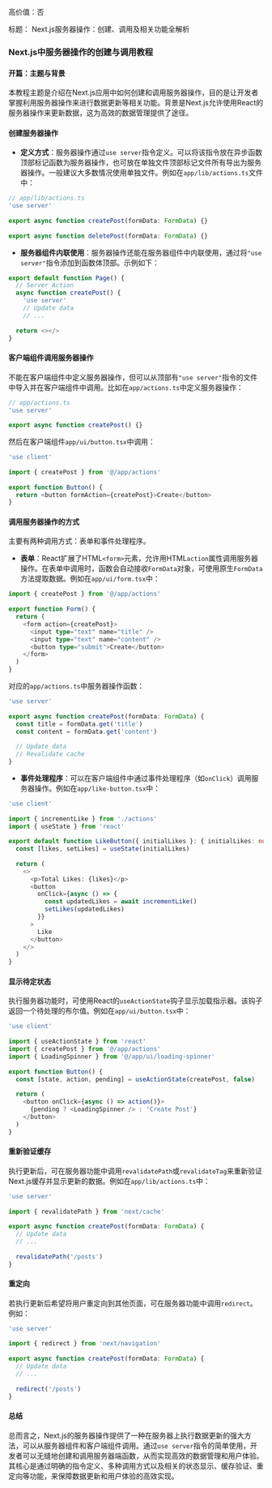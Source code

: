 高价值：否

标题：
Next.js服务器操作：创建、调用及相关功能全解析

### Next.js中服务器操作的创建与调用教程

#### 开篇：主题与背景
本教程主题是介绍在Next.js应用中如何创建和调用服务器操作，目的是让开发者掌握利用服务器操作来进行数据更新等相关功能。背景是Next.js允许使用React的服务器操作来更新数据，这为高效的数据管理提供了途径。

#### 创建服务器操作
- **定义方式**：服务器操作通过`use server`指令定义。可以将该指令放在异步函数顶部标记函数为服务器操作，也可放在单独文件顶部标记文件所有导出为服务器操作。一般建议大多数情况使用单独文件。例如在`app/lib/actions.ts`文件中：
```typescript
// app/lib/actions.ts
'use server'
 
export async function createPost(formData: FormData) {}
 
export async function deletePost(formData: FormData) {}
```
- **服务器组件内联使用**：服务器操作还能在服务器组件中内联使用，通过将`"use server"`指令添加到函数体顶部。示例如下：
```typescript
export default function Page() {
  // Server Action
  async function createPost() {
    'use server'
    // Update data
    // ...
 
  return <></>
}
```

#### 客户端组件调用服务器操作
不能在客户端组件中定义服务器操作，但可以从顶部有`"use server"`指令的文件中导入并在客户端组件中调用。比如在`app/actions.ts`中定义服务器操作：
```typescript
// app/actions.ts
'use server'
 
export async function createPost() {}
```
然后在客户端组件`app/ui/button.tsx`中调用：
```typescript
'use client'
 
import { createPost } from '@/app/actions'
 
export function Button() {
  return <button formAction={createPost}>Create</button>
}
```

#### 调用服务器操作的方式
主要有两种调用方式：表单和事件处理程序。
- **表单**：React扩展了HTML`<form>`元素，允许用HTML`action`属性调用服务器操作。在表单中调用时，函数会自动接收`FormData`对象，可使用原生`FormData`方法提取数据。例如在`app/ui/form.tsx`中：
```typescript
import { createPost } from '@/app/actions'
 
export function Form() {
  return (
    <form action={createPost}>
      <input type="text" name="title" />
      <input type="text" name="content" />
      <button type="submit">Create</button>
    </form>
  )
}
```
对应的`app/actions.ts`中服务器操作函数：
```typescript
'use server'
 
export async function createPost(formData: FormData) {
  const title = formData.get('title')
  const content = formData.get('content')
 
  // Update data
  // Revalidate cache
}
```
- **事件处理程序**：可以在客户端组件中通过事件处理程序（如`onClick`）调用服务器操作。例如在`app/like-button.tsx`中：
```typescript
'use client'
 
import { incrementLike } from './actions'
import { useState } from 'react'
 
export default function LikeButton({ initialLikes }: { initialLikes: number }) {
  const [likes, setLikes] = useState(initialLikes)
 
  return (
    <>
      <p>Total Likes: {likes}</p>
      <button
        onClick={async () => {
          const updatedLikes = await incrementLike()
          setLikes(updatedLikes)
        }}
      >
        Like
      </button>
    </>
  )
}
```

#### 显示待定状态
执行服务器功能时，可使用React的`useActionState`钩子显示加载指示器。该钩子返回一个待处理的布尔值。例如在`app/ui/button.tsx`中：
```typescript
'use client'
 
import { useActionState } from 'react'
import { createPost } from '@/app/actions'
import { LoadingSpinner } from '@/app/ui/loading-spinner'
 
export function Button() {
  const [state, action, pending] = useActionState(createPost, false)
 
  return (
    <button onClick={async () => action()}>
      {pending ? <LoadingSpinner /> : 'Create Post'}
    </button>
  )
}
```

#### 重新验证缓存
执行更新后，可在服务器功能中调用`revalidatePath`或`revalidateTag`来重新验证Next.js缓存并显示更新的数据。例如在`app/lib/actions.ts`中：
```typescript
'use server'
 
import { revalidatePath } from 'next/cache'
 
export async function createPost(formData: FormData) {
  // Update data
  // ...
 
  revalidatePath('/posts')
}
```

#### 重定向
若执行更新后希望将用户重定向到其他页面，可在服务器功能中调用`redirect`。例如：
```typescript
'use server'
 
import { redirect } from 'next/navigation'
 
export async function createPost(formData: FormData) {
  // Update data
  // ...
 
  redirect('/posts')
}
```

#### 总结
总而言之，Next.js的服务器操作提供了一种在服务器上执行数据更新的强大方法，可以从服务器组件和客户端组件调用。通过`use server`指令的简单使用，开发者可以无缝地创建和调用服务器端函数，从而实现高效的数据管理和用户体验。其核心是通过明确的指令定义、多种调用方式以及相关的状态显示、缓存验证、重定向等功能，来保障数据更新和用户体验的高效实现。